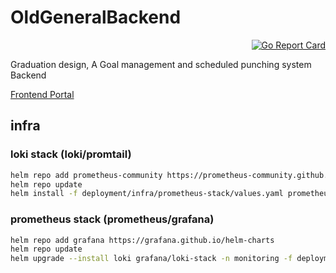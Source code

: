 # OldGeneralBackend

<div align="right">

[![Go Report Card](https://goreportcard.com/badge/github.com/leepala/OldGeneralBackend)](https://goreportcard.com/report/github.com/leepala/OldGeneralBackend)
</div>

Graduation design, A Goal management and scheduled punching system Backend

[Frontend Portal](https://github.com/leepala/OldGeneralFrontend)

## infra
### loki stack (loki/promtail) 
```bash
helm repo add prometheus-community https://prometheus-community.github.io/helm-charts
helm repo update
helm install -f deployment/infra/prometheus-stack/values.yaml prometheus-stack prometheus-community/kube-prometheus-stack --version 45.7.1 -n monitoring
```
### prometheus stack (prometheus/grafana)
```bash
helm repo add grafana https://grafana.github.io/helm-charts
helm repo update
helm upgrade --install loki grafana/loki-stack -n monitoring -f deployment/infra/loki-stack/values.yaml
```
